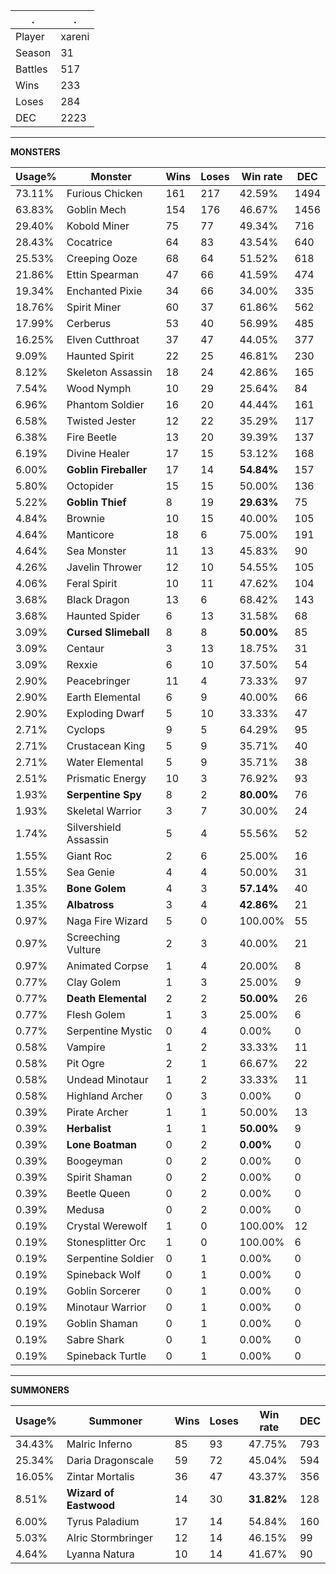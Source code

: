 .|.
|-|-
Player|xareni
Season|31
Battles|517
Wins|233
Loses|284
DEC|2223

---
**MONSTERS**

Usage%|Monster|Wins|Loses|Win rate|DEC|
-|-|-|-|-|-|
73.11%|Furious Chicken|161|217|42.59%|1494|
63.83%|Goblin Mech|154|176|46.67%|1456|
29.40%|Kobold Miner|75|77|49.34%|716|
28.43%|Cocatrice|64|83|43.54%|640|
25.53%|Creeping Ooze|68|64|51.52%|618|
21.86%|Ettin Spearman|47|66|41.59%|474|
19.34%|Enchanted Pixie|34|66|34.00%|335|
18.76%|Spirit Miner|60|37|61.86%|562|
17.99%|Cerberus|53|40|56.99%|485|
16.25%|Elven Cutthroat|37|47|44.05%|377|
9.09%|Haunted Spirit|22|25|46.81%|230|
8.12%|Skeleton Assassin|18|24|42.86%|165|
7.54%|Wood Nymph|10|29|25.64%|84|
6.96%|Phantom Soldier|16|20|44.44%|161|
6.58%|Twisted Jester|12|22|35.29%|117|
6.38%|Fire Beetle|13|20|39.39%|137|
6.19%|Divine Healer|17|15|53.12%|168|
6.00%|**Goblin Fireballer**|17|14|**54.84%**|157|
5.80%|Octopider|15|15|50.00%|136|
5.22%|**Goblin Thief**|8|19|**29.63%**|75|
4.84%|Brownie|10|15|40.00%|105|
4.64%|Manticore|18|6|75.00%|191|
4.64%|Sea Monster|11|13|45.83%|90|
4.26%|Javelin Thrower|12|10|54.55%|105|
4.06%|Feral Spirit|10|11|47.62%|104|
3.68%|Black Dragon|13|6|68.42%|143|
3.68%|Haunted Spider|6|13|31.58%|68|
3.09%|**Cursed Slimeball**|8|8|**50.00%**|85|
3.09%|Centaur|3|13|18.75%|31|
3.09%|Rexxie|6|10|37.50%|54|
2.90%|Peacebringer|11|4|73.33%|97|
2.90%|Earth Elemental|6|9|40.00%|66|
2.90%|Exploding Dwarf|5|10|33.33%|47|
2.71%|Cyclops|9|5|64.29%|95|
2.71%|Crustacean King|5|9|35.71%|40|
2.71%|Water Elemental|5|9|35.71%|38|
2.51%|Prismatic Energy|10|3|76.92%|93|
1.93%|**Serpentine Spy**|8|2|**80.00%**|76|
1.93%|Skeletal Warrior|3|7|30.00%|24|
1.74%|Silvershield Assassin|5|4|55.56%|52|
1.55%|Giant Roc|2|6|25.00%|16|
1.55%|Sea Genie|4|4|50.00%|31|
1.35%|**Bone Golem**|4|3|**57.14%**|40|
1.35%|**Albatross**|3|4|**42.86%**|21|
0.97%|Naga Fire Wizard|5|0|100.00%|55|
0.97%|Screeching Vulture|2|3|40.00%|21|
0.97%|Animated Corpse|1|4|20.00%|8|
0.77%|Clay Golem|1|3|25.00%|9|
0.77%|**Death Elemental**|2|2|**50.00%**|26|
0.77%|Flesh Golem|1|3|25.00%|6|
0.77%|Serpentine Mystic|0|4|0.00%|0|
0.58%|Vampire|1|2|33.33%|11|
0.58%|Pit Ogre|2|1|66.67%|22|
0.58%|Undead Minotaur|1|2|33.33%|11|
0.58%|Highland Archer|0|3|0.00%|0|
0.39%|Pirate Archer|1|1|50.00%|13|
0.39%|**Herbalist**|1|1|**50.00%**|9|
0.39%|**Lone Boatman**|0|2|**0.00%**|0|
0.39%|Boogeyman|0|2|0.00%|0|
0.39%|Spirit Shaman|0|2|0.00%|0|
0.39%|Beetle Queen|0|2|0.00%|0|
0.39%|Medusa|0|2|0.00%|0|
0.19%|Crystal Werewolf|1|0|100.00%|12|
0.19%|Stonesplitter Orc|1|0|100.00%|6|
0.19%|Serpentine Soldier|0|1|0.00%|0|
0.19%|Spineback Wolf|0|1|0.00%|0|
0.19%|Goblin Sorcerer|0|1|0.00%|0|
0.19%|Minotaur Warrior|0|1|0.00%|0|
0.19%|Goblin Shaman|0|1|0.00%|0|
0.19%|Sabre Shark|0|1|0.00%|0|
0.19%|Spineback Turtle|0|1|0.00%|0|

---
**SUMMONERS**

Usage%|Summoner|Wins|Loses|Win rate|DEC|
-|-|-|-|-|-|
34.43%|Malric Inferno|85|93|47.75%|793|
25.34%|Daria Dragonscale|59|72|45.04%|594|
16.05%|Zintar Mortalis|36|47|43.37%|356|
8.51%|**Wizard of Eastwood**|14|30|**31.82%**|128|
6.00%|Tyrus Paladium|17|14|54.84%|160|
5.03%|Alric Stormbringer|12|14|46.15%|99|
4.64%|Lyanna Natura|10|14|41.67%|90|
